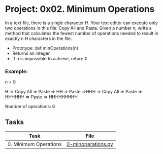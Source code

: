 # Project: 0x02. Minimum Operations

In a text file, there is a single character H. Your text editor can execute only two operations in this file: Copy All and Paste. Given a number n, write a method that calculates the fewest number of operations needed to result in exactly n H characters in the file.

  * Prototype: def minOperations(n)
  * Returns an integer
  * If n is impossible to achieve, return 0

### Example:

n = 9

H => Copy All => Paste => HH => Paste =>HHH => Copy All => Paste => HHHHHH => Paste => HHHHHHHHH

Number of operations: 6

## Tasks

| Task | File |
| ---- | ---- |
| 0. Minimum Operations | [0-minoperations.py](./0-minoperations.py) |
